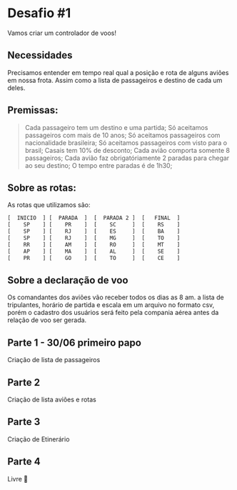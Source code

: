 # Desafio #1

Vamos criar um controlador de voos!

## Necessidades

Precisamos entender em tempo real qual a posição e rota de alguns aviões em nossa frota. Assim como a lista de passageiros e destino de cada um deles.

## Premissas:

> Cada passageiro tem um destino e uma partida;
> Só aceitamos passageiros com mais de 10 anos;
> Só aceitamos passageiros com nacionalidade brasileira;
> Só aceitamos passageiros com visto para o brasil;
> Casais tem 10% de desconto;
> Cada avião comporta somente 8 passageiros;
> Cada avião faz obrigatóriamente 2 paradas para chegar ao seu destino;
> O tempo entre paradas é de 1h30;


## Sobre as rotas:

As rotas que utilizamos são:
```diff
[  INICIO  ] [  PARADA  ]  [  PARADA 2 ]  [   FINAL  ]
[    SP    ] [    PR    ]  [    SC     ]  [    RS    ]
[    SP    ] [    RJ    ]  [    ES     ]  [    BA    ]
[    SP    ] [    RJ    ]  [    MG     ]  [    TO    ]
[    RR    ] [    AM    ]  [    RO     ]  [    MT    ]
[    AP    ] [    MA    ]  [    AL     ]  [    SE    ]
[    PR    ] [    GO    ]  [    TO     ]  [    CE    ]
```

## Sobre a declaração de voo

Os comandantes dos aviões vão receber todos os dias as 8 am. a lista de tripulantes, horário de partida e escala em um arquivo no formato csv, porém o cadastro dos usuários será feito pela compania aérea antes da relação de voo ser gerada.

## Parte 1 - 30/06 primeiro papo

Criação de lista de passageiros

## Parte 2

Criação de lista aviões e rotas

## Parte 3

Criação de Etinerário

## Parte 4

Livre 🙂
